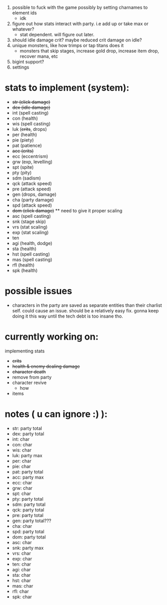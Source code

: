 1. possible to fuck with the game possibly by setting charnames to element ids
    - idk
2. figure out how stats interact with party. i.e add up or take max or whatever?
    - stat dependent. will figure out later.
3. should idle damage crit? maybe reduced crit damage on idle?
4. unique monsters, like how trimps or tap titans does it
    - monsters that skip stages, increase gold drop, increase item drop, recover mana, etc
5. bigint support?
6. settings
# stats to implement (system):
- ~~str (click damage)~~
- ~~dex (idle damage)~~
- int (spell casting)
- con (health)
- wis (spell casting)
- luk (~~crits~~, drops)
- per (health)
- pie (piety)
- pat (patience)
- ~~acc (crits)~~
- ecc (eccentrism)
- grw (exp, levelling)
- spt (spite)
- pty (pity)
- sdm (sadism)
- qck (attack speed)
- pre (attack speed)
- gen (drops, damage)
- cha (party damage)
- spd (attack speed)
- ~~dom (click damage)~~ ** need to give it proper scaling
- asc (spell casting)
- snk (stage skip)
- vrs (stat scaling)
- exp (stat scaling)
- ten 
- agi (health, dodge)
- sta (health)
- hst (spell casting)
- mas (spell casting)
- rfl (health)
- spk (health)
# possible issues
- characters in the party are saved as separate entities than their charlist self. could cause an issue. should be a relatively easy fix. gonna keep doing it this way until the tech debt is too insane tho.
# currently working on:
implementing stats
- ~~crits~~
- ~~health & enemy dealing damage~~
- ~~character death~~
- remove from party
- character revive
    - how
- items
# notes ( u can ignore :) ):
- str: party total
- dex: party total
- int: char
- con: char
- wis: char
- luk: party max
- per: char
- pie: char
- pat: party total
- acc: party max
- ecc: char
- grw: char
- spt: char
- pty: party total
- sdm: party total
- qck: party total
- pre: party total
- gen: party total???
- cha: char
- spd: party total
- dom: party total
- asc: char
- snk: party max
- vrs: char
- exp: char
- ten: char
- agi: char
- sta: char
- hst: char
- mas: char
- rfl: char
- spk: char
